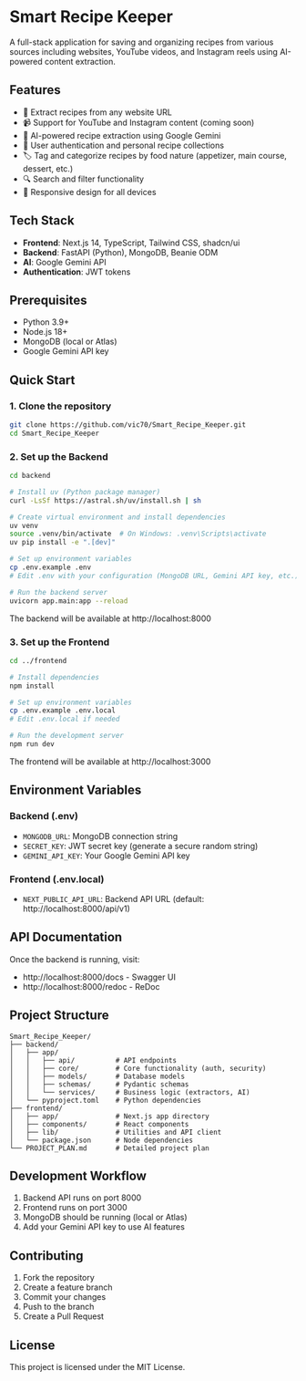 # Smart Recipe Keeper

A full-stack application for saving and organizing recipes from various sources including websites, YouTube videos, and Instagram reels using AI-powered content extraction.

## Features

- 🔗 Extract recipes from any website URL
- 📹 Support for YouTube and Instagram content (coming soon)
- 🤖 AI-powered recipe extraction using Google Gemini
- 👤 User authentication and personal recipe collections
- 🏷️ Tag and categorize recipes by food nature (appetizer, main course, dessert, etc.)
- 🔍 Search and filter functionality
- 📱 Responsive design for all devices

## Tech Stack

- **Frontend**: Next.js 14, TypeScript, Tailwind CSS, shadcn/ui
- **Backend**: FastAPI (Python), MongoDB, Beanie ODM
- **AI**: Google Gemini API
- **Authentication**: JWT tokens

## Prerequisites

- Python 3.9+
- Node.js 18+
- MongoDB (local or Atlas)
- Google Gemini API key

## Quick Start

### 1. Clone the repository
```bash
git clone https://github.com/vic70/Smart_Recipe_Keeper.git
cd Smart_Recipe_Keeper
```

### 2. Set up the Backend

```bash
cd backend

# Install uv (Python package manager)
curl -LsSf https://astral.sh/uv/install.sh | sh

# Create virtual environment and install dependencies
uv venv
source .venv/bin/activate  # On Windows: .venv\Scripts\activate
uv pip install -e ".[dev]"

# Set up environment variables
cp .env.example .env
# Edit .env with your configuration (MongoDB URL, Gemini API key, etc.)

# Run the backend server
uvicorn app.main:app --reload
```

The backend will be available at http://localhost:8000

### 3. Set up the Frontend

```bash
cd ../frontend

# Install dependencies
npm install

# Set up environment variables
cp .env.example .env.local
# Edit .env.local if needed

# Run the development server
npm run dev
```

The frontend will be available at http://localhost:3000

## Environment Variables

### Backend (.env)
- `MONGODB_URL`: MongoDB connection string
- `SECRET_KEY`: JWT secret key (generate a secure random string)
- `GEMINI_API_KEY`: Your Google Gemini API key

### Frontend (.env.local)
- `NEXT_PUBLIC_API_URL`: Backend API URL (default: http://localhost:8000/api/v1)

## API Documentation

Once the backend is running, visit:
- http://localhost:8000/docs - Swagger UI
- http://localhost:8000/redoc - ReDoc

## Project Structure

```
Smart_Recipe_Keeper/
├── backend/
│   ├── app/
│   │   ├── api/          # API endpoints
│   │   ├── core/         # Core functionality (auth, security)
│   │   ├── models/       # Database models
│   │   ├── schemas/      # Pydantic schemas
│   │   └── services/     # Business logic (extractors, AI)
│   └── pyproject.toml    # Python dependencies
├── frontend/
│   ├── app/              # Next.js app directory
│   ├── components/       # React components
│   ├── lib/              # Utilities and API client
│   └── package.json      # Node dependencies
└── PROJECT_PLAN.md       # Detailed project plan
```

## Development Workflow

1. Backend API runs on port 8000
2. Frontend runs on port 3000
3. MongoDB should be running (local or Atlas)
4. Add your Gemini API key to use AI features

## Contributing

1. Fork the repository
2. Create a feature branch
3. Commit your changes
4. Push to the branch
5. Create a Pull Request

## License

This project is licensed under the MIT License.